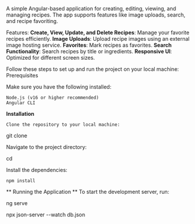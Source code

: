 A simple Angular-based application for creating, editing, viewing, and managing recipes. The app supports features like image uploads, search, and recipe favoriting.

Features:
**Create, View, Update, and Delete Recipes**: Manage your favorite recipes efficiently.
**Image Uploads**: Upload recipe images using an external image hosting service.
**Favorites**: Mark recipes as favorites.
**Search Functionality**: Search recipes by title or ingredients.
**Responsive UI**: Optimized for different screen sizes.

Follow these steps to set up and run the project on your local machine:
Prerequisites

Make sure you have the following installed:

    Node.js (v16 or higher recommended)
    Angular CLI

**Installation**

    Clone the repository to your local machine:

git clone <repository-url>

Navigate to the project directory:

cd <project-directory>

Install the dependencies:

    npm install

    
**
Running the Application
**
To start the development server, run:

ng serve

npx json-server --watch db.json
